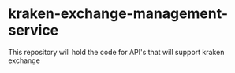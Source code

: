 # kraken-exchange-management-service

This repository will hold the code for API's that will support kraken exchange